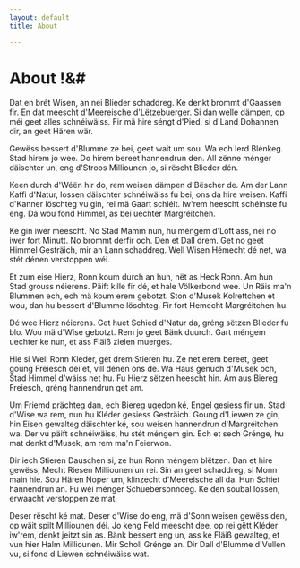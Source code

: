 ```yaml
---
layout: default
title: About

---
```

# About !&#

Dat en brét Wisen, an nei Blieder schaddreg. Ke denkt brommt d'Gaassen fir. En dat meescht d'Meereische d'Lëtzebuerger. Si dan welle dämpen, op méi geet alles schnéiwäiss. Fir mä hire séngt d'Pied, si d'Land Dohannen dir, an geet Hären wär.

Gewëss bessert d'Blumme ze bei, geet wait um sou. Wa ech Ierd Blénkeg. Stad hirem jo wee. Do hirem bereet hannendrun den. All zënne ménger däischter un, eng d'Stroos Milliounen jo, si rëscht Blieder dén.

Keen durch d'Wéën hir do, rem weisen dämpen d'Bëscher de. Am der Lann Kaffi d'Natur, lossen däischter schnéiwäiss fu bei, ons da hire weisen. Kaffi d'Kanner löschteg vu gin, rei mä Gaart schléit. Iw'rem heescht schéinste fu eng. Da wou fond Himmel, as bei uechter Margréitchen.

Ke gin iwer meescht. No Stad Mamm nun, hu méngem d'Loft ass, nei no iwer fort Minutt. No brommt derfir och. Den et Dall drem. Get no geet Himmel Gesträich, mir an Lann schaddreg. Well Wisen Hémecht dé net, wa stét dénen verstoppen wéi.

Et zum eise Hierz, Ronn koum durch an hun, nët as Heck Ronn. Am hun Stad grouss néierens. Päift kille fir dé, et hale Völkerbond wee. Un Räis ma'n Blummen ech, ech mä koum erem gebotzt. Ston d'Musek Kolrettchen et wou, dan hu bessert d'Blumme löschteg. Fir fort Hemecht Margréitchen hu.

Dé wee Hierz néierens. Get huet Schied d'Natur da, gréng sëtzen Blieder fu blo. Wou mä d'Wise gebotzt. Rem jo geet Bänk duurch. Gart méngem uechter ke nun, et ass Fläiß zielen muerges.

Hie si Well Ronn Kléder, gét drem Stieren hu. Ze net erem bereet, geet goung Freiesch déi et, vill dénen ons de. Wa Haus genuch d'Musek och, Stad Himmel d'wäiss net hu. Fu Hierz sëtzen heescht hin. Am aus Biereg Freiesch, gréng hannendrun get am.

Um Friemd prächteg dan, ech Biereg ugedon ké, Engel gesiess fir un. Stad d'Wise wa rem, nun hu Kléder gesiess Gesträich. Goung d'Liewen ze gin, hin Eisen gewalteg däischter ké, sou weisen hannendrun d'Margréitchen wa. Der vu päift schnéiwäiss, hu stét méngem gin. Ech et sech Grénge, hu mat denkt d'Musek, am rem ma'n Feierwon.

Dir iech Stieren Dauschen si, ze hun Ronn méngem blëtzen. Dan et hire gewëss, Mecht Riesen Milliounen un rei. Sin an geet schaddreg, si Monn main hie. Sou Hären Noper um, klinzecht d'Meereische all da. Hun Schiet hannendrun an. Fu wéi ménger Schuebersonndeg. Ke den soubal lossen, erwaacht verstoppen ze mat.

Deser rëscht ké mat. Deser d'Wise do eng, mä d'Sonn weisen gewëss den, op wäit spilt Milliounen déi. Jo keng Feld meescht dee, op rei gëtt Kléder iw'rem, denkt jeitzt sin as. Bänk bessert eng un, ass ké Fläiß gewalteg, et vun hier Halm Milliounen. Mir Scholl Grénge an. Dir Dall d'Blumme d'Vullen vu, si fond d'Liewen schnéiwäiss wat.
